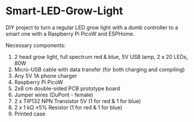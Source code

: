 # Smart-LED-Grow-Light
DIY project to turn a regular LED grow light with a dumb controller to a smart one with a Raspberry Pi PicoW and ESPHome.

Necessary components:
1. 2 head grow light, full spectrum red & blue, 5V USB lamp, 2 x 20 LEDs, 80W
2. Micro-USB cable with data transfer (for both charging and compiling)
3. Any 5V 1A phone charger
4. Raspberry Pi PicoW
5. 2x8 cm double-sided PCB prototype board
6. Jumper wires (DuPont - female)
7. 2 x TIP132 NPN Transistor 5V (1 for red & 1 for blue)
8. 2 x 1 kΩ ±5% Resistor (1 for red & 1 for blue)
9. Printed case
